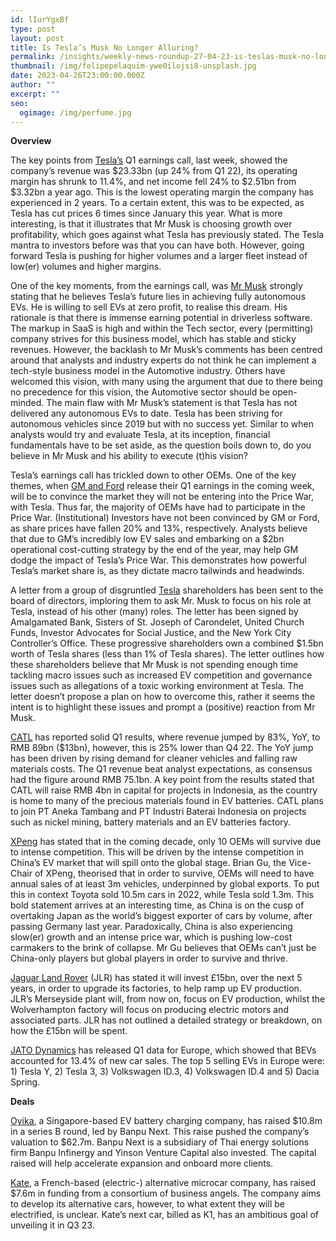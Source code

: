 ```yaml
---
id: lIurYgxBf
type: post
layout: post
title: Is Tesla’s Musk No Longer Alluring?
permalink: /insights/weekly-news-roundup-27-04-23-is-teslas-musk-no-longer-alluring/
thumbnail: /img/felipepelaquim-ywe0ilojsi8-unsplash.jpg
date: 2023-04-26T23:00:00.000Z
author: ""
excerpt: ""
seo:
  ogimage: /img/perfume.jpg
---
```

**Overview**

The key points from [Tesla’s](https://tesla-cdn.thron.com/static/ZXSBN8_TSLA_Q1_2023_Update_ABMJPG.pdf?xseo=&response-content-disposition=inline%253Bfilename%253D%2522e826b065-cc14-467c-8c9c-e1feb7189ba8.pdf%2522#:~:text=%25242.7B%2520GAAP%2520operating%2520income,a%2520unique%2520opportunity%2520for%2520Tesla.) Q1 earnings call, last week, showed the company’s revenue was $23.33bn (up 24% from Q1 22), its operating margin has shrunk to 11.4%, and net income fell 24% to $2.51bn from $3.32bn a year ago. This is the lowest operating margin the company has experienced in 2 years. To a certain extent, this was to be expected, as Tesla has cut prices 6 times since January this year. What is more interesting, is that it illustrates that Mr Musk is choosing growth over profitability, which goes against what Tesla has previously stated. The Tesla mantra to investors before was that you can have both. However, going forward Tesla is pushing for higher volumes and a larger fleet instead of low(er) volumes and higher margins.

One of the key moments, from the earnings call, was [Mr Musk](https://www.bloomberg.com/news/newsletters/2023-04-20/tesla-chooses-growth-over-margin-a-quarter-after-promising-both?sref=uFYGeRuc) strongly stating that he believes Tesla’s future lies in achieving fully autonomous EVs. He is willing to sell EVs at zero profit, to realise this dream. His rationale is that there is immense earning potential in driverless software. The markup in SaaS is high and within the Tech sector, every (permitting) company strives for this business model, which has stable and sticky revenues. However, the backlash to Mr Musk’s comments has been centred around that analysts and industry experts do not think he can implement a tech-style business model in the Automotive industry. Others have welcomed this vision, with many using the argument that due to there being no precedence for this vision, the Automotive sector should be open-minded. The main flaw with Mr Musk’s statement is that Tesla has not delivered any autonomous EVs to date. Tesla has been striving for autonomous vehicles since 2019 but with no success yet. Similar to when analysts would try and evaluate Tesla, at its inception, financial fundamentals have to be set aside, as the question boils down to, do you believe in Mr Musk and his ability to execute (t)his vision?

Tesla’s earnings call has trickled down to other OEMs. One of the key themes, when [GM and Ford](https://www.reuters.com/business/autos-transportation/gm-ford-strive-convince-investors-no-price-war-with-tesla-2023-04-24/) release their Q1 earnings in the coming week, will be to convince the market they will not be entering into the Price War, with Tesla. Thus far, the majority of OEMs have had to participate in the Price War. (Institutional) Investors have not been convinced by GM or Ford, as share prices have fallen 20% and 13%, respectively. Analysts believe that due to GM’s incredibly low EV sales and embarking on a $2bn operational cost-cutting strategy by the end of the year, may help GM dodge the impact of Tesla’s Price War. This demonstrates how powerful Tesla’s market share is, as they dictate macro tailwinds and headwinds.

A letter from a group of disgruntled [Tesla](https://edition.cnn.com/2023/04/21/business/tesla-shareholders-object-elon-musk/index.html) shareholders has been sent to the board of directors, imploring them to ask Mr. Musk to focus on his role at Tesla, instead of his other (many) roles. The letter has been signed by Amalgamated Bank, Sisters of St. Joseph of Carondelet, United Church Funds, Investor Advocates for Social Justice, and the New York City Controller’s Office. These progressive shareholders own a combined $1.5bn worth of Tesla shares (less than 1% of Tesla shares). The letter outlines how these shareholders believe that Mr Musk is not spending enough time tackling macro issues such as increased EV competition and governance issues such as allegations of a toxic working environment at Tesla. The letter doesn’t propose a plan on how to overcome this, rather it seems the intent is to highlight these issues and prompt a (positive) reaction from Mr Musk.

[CATL](https://www.bloomberg.com/news/articles/2023-04-20/catl-first-quarter-revenue-surges-as-battery-giant-cements-lead?sref=uFYGeRuc) has reported solid Q1 results, where revenue jumped by 83%, YoY, to RMB 89bn ($13bn), however, this is 25% lower than Q4 22. The YoY jump has been driven by rising demand for cleaner vehicles and falling raw materials costs. The Q1 revenue beat analyst expectations, as consensus had the figure around RMB 75.1bn. A key point from the results stated that CATL will raise RMB 4bn in capital for projects in Indonesia, as the country is home to many of the precious materials found in EV batteries. CATL plans to join PT Aneka Tambang and PT Industri Baterai Indonesia on projects such as nickel mining, battery materials and an EV batteries factory. 

[XPeng](https://www.ft.com/content/852fd11c-46dc-4d14-8254-37aa360470f7) has stated that in the coming decade, only 10 OEMs will survive due to intense competition. This will be driven by the intense competition in China’s EV market that will spill onto the global stage. Brian Gu, the Vice-Chair of XPeng, theorised that in order to survive, OEMs will need to have annual sales of at least 3m vehicles, underpinned by global exports. To put this in context Toyota sold 10.5m cars in 2022, while Tesla sold 1.3m. This bold statement arrives at an interesting time, as China is on the cusp of overtaking Japan as the world’s biggest exporter of cars by volume, after passing Germany last year. Paradoxically, China is also experiencing slow(er) growth and an intense price war, which is pushing low-cost carmakers to the brink of collapse. Mr Gu believes that OEMs can’t just be China-only players but global players in order to survive and thrive. 

[Jaguar Land Rover](https://www.theguardian.com/business/2023/apr/19/electric-car-jaguar-land-rover-ev-production-investment) (JLR) has stated it will invest £15bn, over the next 5 years, in order to upgrade its factories, to help ramp up EV production. JLR’s Merseyside plant will, from now on, focus on EV production, whilst the Wolverhampton factory will focus on producing electric motors and associated parts. JLR has not outlined a detailed strategy or breakdown, on how the £15bn will be spent.

[JATO Dynamics](https://www.euronews.com/next/2023/04/24/these-are-the-top-5-best-selling-electric-cars-on-europes-roads-in-2023) has released Q1 data for Europe, which showed that BEVs accounted for 13.4% of new car sales. The top 5 selling EVs in Europe were: 1) Tesla Y, 2) Tesla 3, 3) Volkswagen ID.3, 4) Volkswagen ID.4 and 5) Dacia Spring.

**Deals**

[Oyika](https://www.techinasia.com/sg-battery-as-a-service-startup-raises-10-8m), a Singapore-based EV battery charging company, has raised $10.8m in a series B round, led by Banpu Next. This raise pushed the company’s valuation to $62.7m. Banpu Next is a subsidiary of Thai energy solutions firm Banpu Infinergy and Yinson Venture Capital also invested. The capital raised will help accelerate expansion and onboard more clients.

[Kate](https://techcrunch.com/2023/04/20/kate-raises-76-million-for-its-electric-micro-cars/?TrucksFoT), a French-based (electric-) alternative microcar company, has raised $7.6m in funding from a consortium of business angels. The company aims to develop its alternative cars, however, to what extent they will be electrified, is unclear. Kate’s next car, billed as K1, has an ambitious goal of unveiling it in Q3 23.